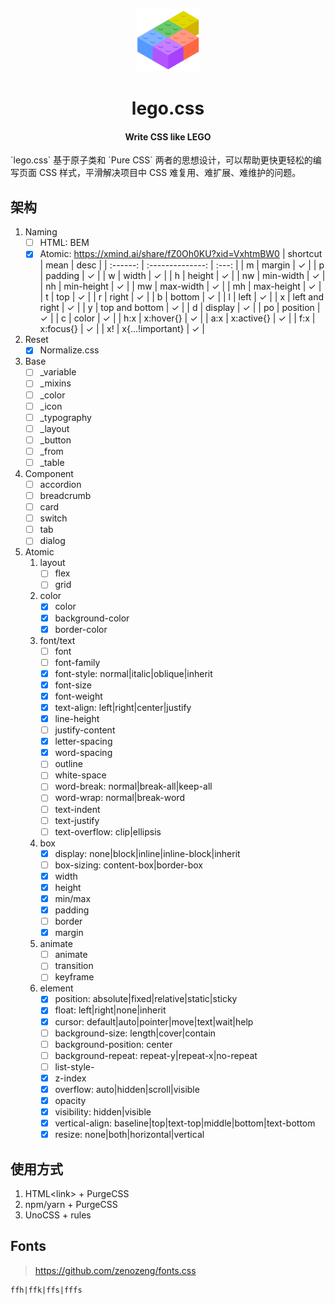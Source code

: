 <p align="center">
    <img src="/public/lego.png" width="100px">
</p>
<h1 align="center">lego.css</h1>
<h4 align="center">Write CSS like LEGO</h4>
<p>`lego.css` 基于原子类和 `Pure CSS` 两者的思想设计，可以帮助更快更轻松的编写页面 CSS 样式，平滑解决项目中 CSS 难复用、难扩展、难维护的问题。</p>

## 架构

1. Naming
   - [ ] HTML: BEM
   - [x] Atomic: https://xmind.ai/share/fZ0Oh0KU?xid=VxhtmBW0
    | shortcut |       mean       | desc  |
    | :------: | :--------------: | :---: |
    |    m     |      margin      |   ✓   |
    |    p     |     padding      |   ✓   |
    |    w     |      width       |   ✓   |
    |    h     |      height      |   ✓   |
    |    nw    |    min-width     |   ✓   |
    |    nh    |    min-height    |   ✓   |
    |    mw    |    max-width     |   ✓   |
    |    mh    |    max-height    |   ✓   |
    |    t     |       top        |   ✓   |
    |    r     |      right       |   ✓   |
    |    b     |      bottom      |   ✓   |
    |    l     |       left       |   ✓   |
    |    x     |  left and right  |   ✓   |
    |    y     |  top and bottom  |   ✓   |
    |    d     |     display      |   ✓   |
    |    po    |     position     |   ✓   |
    |    c     |      color       |   ✓   |
    |   h:x    |    x:hover{}     |   ✓   |
    |   a:x    |    x:active{}    |   ✓   |
    |   f:x    |    x:focus{}     |   ✓   |
    |    x!    | x{...!important} |   ✓   |
2. Reset
   - [x] Normalize.css
3. Base
   - [ ] _variable
   - [ ] _mixins
   - [ ] _color
   - [ ] _icon
   - [ ] _typography
   - [ ] _layout
   - [ ] _button
   - [ ] _from
   - [ ] _table
4. Component
   - [ ] accordion
   - [ ] breadcrumb
   - [ ] card
   - [ ] switch
   - [ ] tab
   - [ ] dialog
5. Atomic
   1. layout
        - [ ] flex
        - [ ] grid
    2. color
        - [x] color
        - [x] background-color
        - [x] border-color
    3. font/text
        - [ ] font
        - [ ] font-family
        - [x] font-style: normal|italic|oblique|inherit
        - [x] font-size
        - [x] font-weight
        - [x] text-align: left|right|center|justify
        - [x] line-height
        - [ ] justify-content
        - [x] letter-spacing
        - [x] word-spacing
        - [ ] outline
        - [ ] white-space
        - [ ] word-break: normal|break-all|keep-all
        - [ ] word-wrap: normal|break-word
        - [ ] text-indent
        - [ ] text-justify
        - [ ] text-overflow: clip|ellipsis
    4. box
        - [x] display: none|block|inline|inline-block|inherit
        - [ ] box-sizing: content-box|border-box
        - [x] width
        - [x] height
        - [x] min/max
        - [x] padding
        - [ ] border
        - [x] margin
    5. animate
        - [ ] animate
        - [ ] transition
        - [ ] keyframe
    6. element
        - [x] position: absolute|fixed|relative|static|sticky
        - [x] float: left|right|none|inherit
        - [x] cursor: default|auto|pointer|move|text|wait|help
        - [ ] background-size: length|cover|contain
        - [ ] background-position: center
        - [ ] background-repeat: repeat-y|repeat-x|no-repeat
        - [ ] list-style-
        - [x] z-index
        - [x] overflow: auto|hidden|scroll|visible
        - [x] opacity
        - [x] visibility: hidden|visible
        - [x] vertical-align: baseline|top|text-top|middle|bottom|text-bottom
        - [x] resize: none|both|horizontal|vertical

## 使用方式

1. HTML\<link\> + PurgeCSS 
2. npm/yarn + PurgeCSS
3. UnoCSS + rules

## Fonts
> https://github.com/zenozeng/fonts.css
```
ffh|ffk|ffs|fffs
```